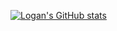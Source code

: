 [![Logan's GitHub stats](https://github-readme-stats.vercel.app/api?username=Logan9312)](https://github.com/anuraghazra/github-readme-stats)
